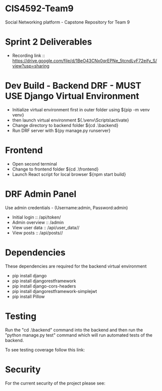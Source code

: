 # CIS4592-Team9
Social Networking platform - Capstone Repository for Team 9

# Sprint 2 Deliverables
- Recording link :: https://drive.google.com/file/d/1BeO43CNx0qrEPNe_5tcndLyF72eify_S/view?usp=sharing

# Dev Build - Backend DRF - MUST USE Django Virtual Environment
- Initialize virtual environment first in outer folder using ${pip -m venv venv}
- then launch virtual environment ${.\venv\Scripts\activate}
- Change directory to backend folder ${cd .\backend\} 
- Run DRF server with ${py manage.py runserver}

# Frontend
- Open second terminal
- Change to frontend folder ${cd .\frontend\}
- Launch React script for local browser ${npm start build}

# DRF Admin Panel
Use admin credentials - (Username:admin, Password:admin)
- Initial login  ::   /api/token/
- Admin overview ::   /admin
- View user data ::   /api/user_data/<username>/
- View posts     ::   /api/posts/<username>/

# Dependencies
These dependencies are required for the backend virtual environment
- pip install django
- pip install djangorestframework
- pip install django-cors-headers
- pip install djangorestframework-simplejwt
- pip install Pillow

# Testing
Run the "cd .\backend\" command into the backend and then run the "python manage.py test" 
command which will run automated tests of the backend.

To see testing coverage follow this link: 

# Security
For the current security of the project please see: 